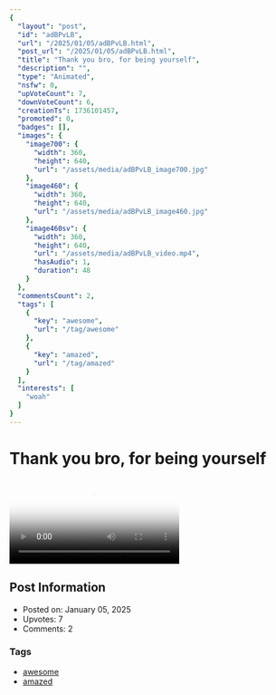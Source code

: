 ```yaml
---
{
  "layout": "post",
  "id": "adBPvLB",
  "url": "/2025/01/05/adBPvLB.html",
  "post_url": "/2025/01/05/adBPvLB.html",
  "title": "Thank you bro, for being yourself",
  "description": "",
  "type": "Animated",
  "nsfw": 0,
  "upVoteCount": 7,
  "downVoteCount": 6,
  "creationTs": 1736101457,
  "promoted": 0,
  "badges": [],
  "images": {
    "image700": {
      "width": 360,
      "height": 640,
      "url": "/assets/media/adBPvLB_image700.jpg"
    },
    "image460": {
      "width": 360,
      "height": 640,
      "url": "/assets/media/adBPvLB_image460.jpg"
    },
    "image460sv": {
      "width": 360,
      "height": 640,
      "url": "/assets/media/adBPvLB_video.mp4",
      "hasAudio": 1,
      "duration": 48
    }
  },
  "commentsCount": 2,
  "tags": [
    {
      "key": "awesome",
      "url": "/tag/awesome"
    },
    {
      "key": "amazed",
      "url": "/tag/amazed"
    }
  ],
  "interests": [
    "woah"
  ]
}
---
```


# Thank you bro, for being yourself

<video controls playsinline loop poster="/assets/media/adBPvLB_image460.jpg">
  <source src="/assets/media/adBPvLB_video.mp4" type="video/mp4">
  Your browser does not support the video tag.
</video>

## Post Information

- Posted on: January 05, 2025
- Upvotes: 7
- Comments: 2

### Tags

- [awesome](/tag/awesome)
- [amazed](/tag/amazed)
